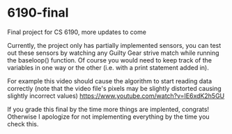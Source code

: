 # 6190-final
Final project for CS 6190, more updates to come

Currently, the project only has partially implemented sensors, you can test out these sensors by watching any Guilty Gear strive match while running the baseloop() function. Of course you would need to keep track of the variables in one way or the other (i.e. with a print statement added in). 

For example this video should cause the algorithm to start reading data correctly (note that the video file's pixels may be slightly distorted causing slightly incorrect values) https://www.youtube.com/watch?v=IE6xdK2h5GU

If you grade this final by the time more things are implented, congrats! Otherwise I apologize for not implementing everything by the time you check this.
